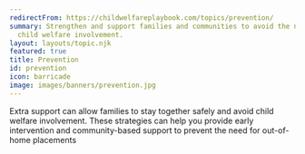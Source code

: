 ```yaml
---
redirectFrom: https://childwelfareplaybook.com/topics/prevention/
summary: Strengthen and support families and communities to avoid the need for
  child welfare involvement.
layout: layouts/topic.njk
featured: true
title: Prevention
id: prevention
icon: barricade
image: images/banners/prevention.jpg
---
```


Extra support can allow families to stay together safely and avoid child welfare involvement. These strategies can help you provide early intervention and community-based support to prevent the need for out-of-home placements
